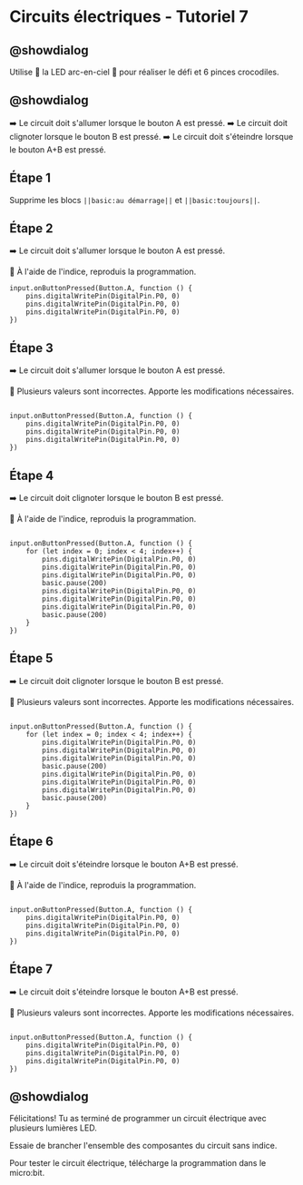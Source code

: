 # Circuits électriques - Tutoriel 7

## @showdialog

Utilise 🌈 la LED arc-en-ciel 🌈 pour réaliser le défi et 6 pinces crocodiles.

## @showdialog

➡️ Le circuit doit s'allumer lorsque le bouton A est pressé. 
➡️ Le circuit doit clignoter lorsque le bouton B est pressé. 
➡️ Le circuit doit s'éteindre lorsque le bouton A+B est pressé. 


## Étape 1 

Supprime les blocs ``||basic:au démarrage||`` et ``||basic:toujours||``.

## Étape 2

➡️ Le circuit doit s'allumer lorsque le bouton A est pressé. 

🚨 À l'aide de l'indice, reproduis la programmation.

```blocks
input.onButtonPressed(Button.A, function () {
    pins.digitalWritePin(DigitalPin.P0, 0)
    pins.digitalWritePin(DigitalPin.P0, 0)
    pins.digitalWritePin(DigitalPin.P0, 0)
})
```

## Étape 3

➡️ Le circuit doit s'allumer lorsque le bouton A est pressé. 

🚨 Plusieurs valeurs sont incorrectes. Apporte les modifications nécessaires.

```blocks

input.onButtonPressed(Button.A, function () {
    pins.digitalWritePin(DigitalPin.P0, 0)
    pins.digitalWritePin(DigitalPin.P0, 0)
    pins.digitalWritePin(DigitalPin.P0, 0)
})

```

## Étape 4

➡️ Le circuit doit clignoter lorsque le bouton B est pressé. 

🚨 À l'aide de l'indice, reproduis la programmation.

```blocks

input.onButtonPressed(Button.A, function () {
    for (let index = 0; index < 4; index++) {
        pins.digitalWritePin(DigitalPin.P0, 0)
        pins.digitalWritePin(DigitalPin.P0, 0)
        pins.digitalWritePin(DigitalPin.P0, 0)
        basic.pause(200)
        pins.digitalWritePin(DigitalPin.P0, 0)
        pins.digitalWritePin(DigitalPin.P0, 0)
        pins.digitalWritePin(DigitalPin.P0, 0)
        basic.pause(200)
    }
})

```

## Étape 5

➡️ Le circuit doit clignoter lorsque le bouton B est pressé. 

🚨 Plusieurs valeurs sont incorrectes. Apporte les modifications nécessaires.

```blocks

input.onButtonPressed(Button.A, function () {
    for (let index = 0; index < 4; index++) {
        pins.digitalWritePin(DigitalPin.P0, 0)
        pins.digitalWritePin(DigitalPin.P0, 0)
        pins.digitalWritePin(DigitalPin.P0, 0)
        basic.pause(200)
        pins.digitalWritePin(DigitalPin.P0, 0)
        pins.digitalWritePin(DigitalPin.P0, 0)
        pins.digitalWritePin(DigitalPin.P0, 0)
        basic.pause(200)
    }
})

```

## Étape 6

➡️ Le circuit doit s'éteindre lorsque le bouton A+B est pressé. 

🚨 À l'aide de l'indice, reproduis la programmation.

```blocks

input.onButtonPressed(Button.A, function () {
    pins.digitalWritePin(DigitalPin.P0, 0)
    pins.digitalWritePin(DigitalPin.P0, 0)
    pins.digitalWritePin(DigitalPin.P0, 0)
})

```

## Étape 7

➡️ Le circuit doit s'éteindre lorsque le bouton A+B est pressé. 

🚨 Plusieurs valeurs sont incorrectes. Apporte les modifications nécessaires.

```blocks

input.onButtonPressed(Button.A, function () {
    pins.digitalWritePin(DigitalPin.P0, 0)
    pins.digitalWritePin(DigitalPin.P0, 0)
    pins.digitalWritePin(DigitalPin.P0, 0)
})

```

## @showdialog 

Félicitations! Tu as terminé de programmer un circuit électrique avec plusieurs lumières LED.

Essaie de brancher l'ensemble des composantes du circuit sans indice.

Pour tester le circuit électrique, télécharge la programmation dans le micro:bit.


